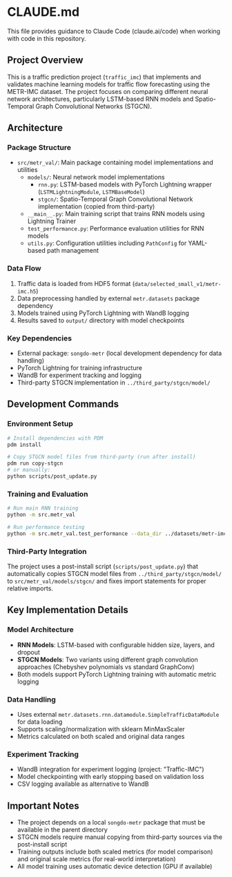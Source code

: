 # CLAUDE.md

This file provides guidance to Claude Code (claude.ai/code) when working with code in this repository.

## Project Overview

This is a traffic prediction project (`traffic_imc`) that implements and validates machine learning models for traffic flow forecasting using the METR-IMC dataset. The project focuses on comparing different neural network architectures, particularly LSTM-based RNN models and Spatio-Temporal Graph Convolutional Networks (STGCN).

## Architecture

### Package Structure
- `src/metr_val/`: Main package containing model implementations and utilities
  - `models/`: Neural network model implementations
    - `rnn.py`: LSTM-based models with PyTorch Lightning wrapper (`LSTMLightningModule`, `LSTMBaseModel`)
    - `stgcn/`: Spatio-Temporal Graph Convolutional Network implementation (copied from third-party)
  - `__main__.py`: Main training script that trains RNN models using Lightning Trainer
  - `test_performance.py`: Performance evaluation utilities for RNN models
  - `utils.py`: Configuration utilities including `PathConfig` for YAML-based path management

### Data Flow
1. Traffic data is loaded from HDF5 format (`data/selected_small_v1/metr-imc.h5`)
2. Data preprocessing handled by external `metr.datasets` package dependency
3. Models trained using PyTorch Lightning with WandB logging
4. Results saved to `output/` directory with model checkpoints

### Key Dependencies
- External package: `songdo-metr` (local development dependency for data handling)
- PyTorch Lightning for training infrastructure
- WandB for experiment tracking and logging
- Third-party STGCN implementation in `../third_party/stgcn/model/`

## Development Commands

### Environment Setup
```bash
# Install dependencies with PDM
pdm install

# Copy STGCN model files from third-party (run after install)
pdm run copy-stgcn
# or manually:
python scripts/post_update.py
```

### Training and Evaluation
```bash
# Run main RNN training
python -m src.metr_val

# Run performance testing
python -m src.metr_val.test_performance --data_dir ../datasets/metr-imc --results_dir ./rnn_results
```

### Third-Party Integration
The project uses a post-install script (`scripts/post_update.py`) that automatically copies STGCN model files from `../third_party/stgcn/model/` to `src/metr_val/models/stgcn/` and fixes import statements for proper relative imports.

## Key Implementation Details

### Model Architecture
- **RNN Models**: LSTM-based with configurable hidden size, layers, and dropout
- **STGCN Models**: Two variants using different graph convolution approaches (Chebyshev polynomials vs standard GraphConv)
- Both models support PyTorch Lightning training with automatic metric logging

### Data Handling
- Uses external `metr.datasets.rnn.datamodule.SimpleTrafficDataModule` for data loading
- Supports scaling/normalization with sklearn MinMaxScaler
- Metrics calculated on both scaled and original data ranges

### Experiment Tracking
- WandB integration for experiment logging (project: "Traffic-IMC")
- Model checkpointing with early stopping based on validation loss
- CSV logging available as alternative to WandB

## Important Notes

- The project depends on a local `songdo-metr` package that must be available in the parent directory
- STGCN models require manual copying from third-party sources via the post-install script
- Training outputs include both scaled metrics (for model comparison) and original scale metrics (for real-world interpretation)
- All model training uses automatic device detection (GPU if available)